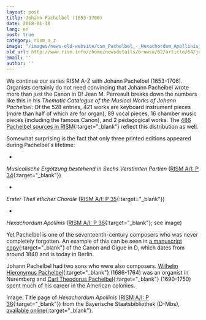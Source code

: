 ```yaml
---
layout: post
title: Johann Pachelbel (1653-1706)
date: 2018-01-18
lang: en
post: true
category: rism_a_z
image: "/images/news-old-website/csm_Pachelbel_-_Hexachordum_Apollinis_f096e8daa1.png"
old_url: http://www.rism.info//home/newsdetails/browse/62/article/64/johann-pachelbel-1653-1706.html
email: ''
author: ''
---
```

We continue our series RISM A-Z with Johann Pachelbel (1653-1706). Organists certainly do not need convincing that Johann Pachelbel wrote more than just the Canon in D! Jean M. Perreault breaks down the numbers like this in his _Thematic Catalogue of the Musical Works of Johann Pachelbel_: Of the 528 entries, 421 works are keyboard instrument pieces (more than half of which are for organ), 89 vocal pieces, 16 chamber music pieces (including the famous Canon), and 2 pedagogical works. The [486 Pachelbel sources in RISM](https://opac.rism.info/search?View=rism&author=119456613&Language=en){:target="_blank"} reflect this distribution as well.

Somewhat surprising is the fact that only three printed editions appeared during Pachelbel's lifetime:

-

_Musicalische Ergötzung bestehend in Sechs Verstimten Partien_ ([RISM A/I: P 34](https://opac.rism.info/search?id=00000990047673&Language=en){:target="_blank"})

-

_Erster Theil etlicher Chorale_ ([RISM A/I: P 35](https://opac.rism.info/search?id=00000990047674&Language=en){:target="_blank"})

-

_Hexachordum Apollinis_ ([RISM A/I: P 36](https://opac.rism.info/search?id=00000990047675&Language=e){:target="_blank"}; see image)



Yet Pachelbel is one of the seventeenth-century composers who was never completely forgotten. An example of this can be seen in [a manuscript copy](https://opac.rism.info/search?id=455034292&Language=en){:target="_blank"} of the Canon and Gigue in D, which dates from around 1840 and is today in Berlin.

Johann Pachelbel had two sons who were also composers. [Wilhelm Hieronymus Pachelbel](https://opac.rism.info/search?View=rism&author=129273813&Language=en){:target="_blank"} (1686-1764) was an organist in Nuremberg and [Carl Theodorus Pachelbel](https://opac.rism.info/search?View=rism&author=132149133&Language=en){:target="_blank"} (1690-1750) spent much of his career in the American colonies.


Image: Title page of _Hexachordum Apollinis_ ([RISM A/I: P 36](https://opac.rism.info/search?id=00000990047675&Language=en){:target="_blank"}) from the Bayerische Staatsbibliothek (D-Mbs), [available online](http://nbn-resolving.de/urn/resolver.pl?urn=urn:nbn:de:bvb:12-bsb00088516-7){:target="_blank"}.

